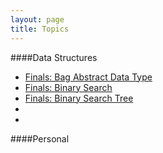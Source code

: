 ```yaml
---
layout: page
title: Topics
---
```


####Data Structures

- [Finals: Bag Abstract Data Type](http://shelbyspees.github.io/speesblog/data_structures/2015/03/11/finals-bag-adt.html)
- [Finals: Binary Search](http://shelbyspees.github.io/speesblog/data_structures/2015/03/11/finals-binary-search.html)
- [Finals: Binary Search Tree](http://shelbyspees.github.io/speesblog/data_structures/2015/03/11/finals-bst.html)
- []()
- []()


####Personal

